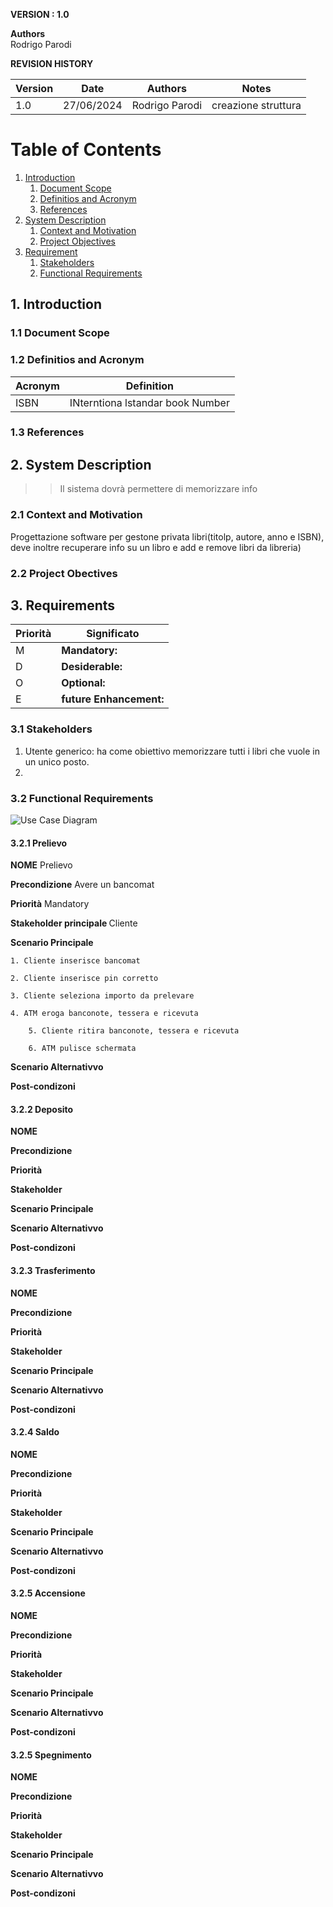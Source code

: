 **VERSION : 1.0**

**Authors**  
Rodrigo Parodi

**REVISION HISTORY**

| Version    | Date        | Authors      | Notes        |
| ----------- | ----------- | ----------- | ----------- |
| 1.0 | 27/06/2024 | Rodrigo Parodi| creazione struttura|

# Table of Contents

1. [Introduction](#p1)
	1. [Document Scope](#sp1.1)
	2. [Definitios and Acronym](#sp1.2) 
	3. [References](#sp1.3)
2. [System Description](#p2)
	1. [Context and Motivation](#sp2.1)
	2. [Project Objectives](#sp2.2)
3. [Requirement](#p3)
 	1. [Stakeholders](#sp3.1)
 	2. [Functional Requirements](#sp3.2)

  
  

<a name="p1"></a>

## 1. Introduction

<a name="sp1.1"></a>

### 1.1 Document Scope


<a name="sp1.2"></a>

### 1.2 Definitios and Acronym


| Acronym				| Definition | 
| ------------------------------------- | ----------- | 
| ISBN                                 | INterntiona lstandar book Number |

<a name="sp1.3"></a>

### 1.3 References 

<a name="p2"></a>

## 2. System Description
<a name="sp2.15"></a>
>>Il sistema dovrà permettere di memorizzare info 
### 2.1 Context and Motivation

<a name="sp2.2"></a>
Progettazione software per gestone privata libri(titolp, autore, anno e ISBN), 
deve inoltre recuperare info su un libro e add e remove libri da libreria)


### 2.2 Project Obectives 

<a name="p3"></a>

## 3. Requirements

| Priorità | Significato | 
| --------------- | ----------- | 
| M | **Mandatory:**   |
| D | **Desiderable:** |
| O | **Optional:**    |
| E | **future Enhancement:** |

<a name="sp3.1"></a>
### 3.1 Stakeholders
1. Utente generico: ha come obiettivo memorizzare tutti i libri che vuole in un unico posto.
2.  

<a name="sp3.2"></a>
### 3.2 Functional Requirements 
![Use Case Diagram](IMG/usecase.png)

<a name="sp3.2"></a>
#### 3.2.1 Prelievo
<b>NOME</b> Prelievo

<b>Precondizione</b> Avere un bancomat

<b>Priorità</b> Mandatory

<b>Stakeholder principale </b> Cliente

<b>Scenario Principale</b>

	1. Cliente inserisce bancomat

 	2. Cliente inserisce pin corretto

  	3. Cliente seleziona importo da prelevare
   
   	4. ATM eroga banconote, tessera e ricevuta
    
    	5. Cliente ritira banconote, tessera e ricevuta

     	6. ATM pulisce schermata

<b>Scenario Alternativvo</b>

<b>Post-condizoni</b>


<a name="sp3.2"></a>
#### 3.2.2 Deposito
<b>NOME</b>

<b>Precondizione</b>

<b>Priorità</b>

<b>Stakeholder</b>

<b>Scenario Principale</b>

<b>Scenario Alternativvo</b>

<b>Post-condizoni</b>

<a name="sp3.2"></a>
#### 3.2.3 Trasferimento
<b>NOME</b>

<b>Precondizione</b>

<b>Priorità</b>

<b>Stakeholder</b>

<b>Scenario Principale</b>

<b>Scenario Alternativvo</b>

<b>Post-condizoni</b>

<a name="sp3.2"></a>
#### 3.2.4 Saldo
<b>NOME</b>

<b>Precondizione</b>

<b>Priorità</b>

<b>Stakeholder</b>

<b>Scenario Principale</b>

<b>Scenario Alternativvo</b>

<b>Post-condizoni</b>

<a name="sp3.2"></a>
#### 3.2.5 Accensione
<b>NOME</b>

<b>Precondizione</b>

<b>Priorità</b>

<b>Stakeholder</b>

<b>Scenario Principale</b>

<b>Scenario Alternativvo</b>

<b>Post-condizoni</b>


<a name="sp3.2"></a>
#### 3.2.5 Spegnimento
<b>NOME</b>

<b>Precondizione</b>

<b>Priorità</b>

<b>Stakeholder</b>

<b>Scenario Principale</b>

<b>Scenario Alternativvo</b>

<b>Post-condizoni</b>


